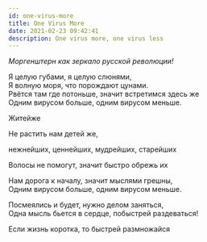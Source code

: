 ```yaml
---
id: one-virus-more
title: One Virus More
date: 2021-02-23 09:42:41
description: One virus more, one virus less
---
```


<p class="right"><i>Моргенштерн как зеркало русской революции!</i></p>

Я целую губами, я целую слюнями,  
Я волную моря, что порождают цунами.  
Рвётся там где потоньше, значит встретимся здесь же  
Одним вирусом больше, одним вирусом меньше.

Житейже

Не растить нам детей же,

нежнейших, ценнейших, мудрейших, старейших

Волосы не помогут, значит быстро обрежь их

Нам дорога к началу, значит мыслями грешны,  
Одним вирусом больше, одним вирусом меньше.

Посмеялись и будет, нужно делом заняться,  
Одна мысль бьется в сердце, побыстрей раздеваться!

Если жизнь коротка, то быстрей размножайся
